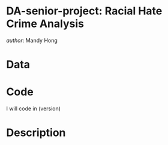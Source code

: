 # DA-senior-project: Racial Hate Crime Analysis

*author*: Mandy Hong

# Data

# Code
I will code in (version)

# Description
